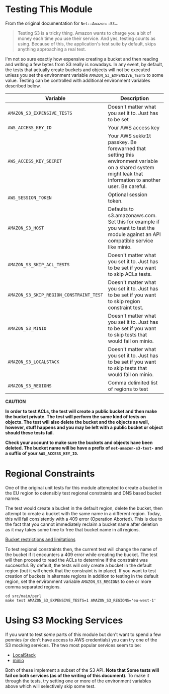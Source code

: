 # Testing This Module

From the original documentation for `Net::Amazon::S3`...

>Testing S3 is a tricky thing. Amazon wants to charge you a bit of
money each time you use their service. And yes, testing counts as
using. Because of this, the application's test suite by default, skips anything
approaching a real test.

I'm not so sure exactly how expensive creating a bucket and then
reading and writing a few bytes from S3 really is nowadays. In any
event, by default, the tests that actually create buckets and objects
will not be executed unless you set the environment variable
`AMAZON_S3_EXPENSIVE_TESTS` to some value. Testing can be controlled
with additional environment variables described below.

| Variable | Description |
| -------- | ----------- |
| `AMAZON_S3_EXPENSIVE_TESTS` | Doesn't matter what you set it to. Just has to be set |
| `AWS_ACCESS_KEY_ID` | Your AWS access key |
| `AWS_ACCESS_KEY_SECRET` | Your AWS sekkr1t passkey. Be forewarned that setting this environment variable on a shared system might leak that information to another user. Be careful. |
| `AWS_SESSION_TOKEN` |  Optional session token. |
| `AMAZON_S3_HOST` | Defaults to s3.amazonaws.com.  Set this for example if you want to test the module against an API compatible service like minio. |
| `AMAZON_S3_SKIP_ACL_TESTS` |  Doesn't matter what you set it to. Just has to be set if you want to skip ACLs tests. |
| `AMAZON_S3_SKIP_REGION_CONSTRAINT_TEST` |  Doesn't matter what you set it to. Just has to be set if you want to skip region constraint test. |
| `AMAZON_S3_MINIO` | Doesn't matter what you set it to. Just has to be set if you want to skip tests that would fail on minio. |
| `AMAZON_S3_LOCALSTACK` | Doesn't matter what you set it to. Just has to be set if you want to skip tests that would fail on minio. |
| `AMAZON_S3_REGIONS` | Comma delimited list of regions to test |

__CAUTION__

__In order to test ACLs, the test will create a public bucket and then
make the bucket private. The test will perform the same kind of tests
on objects. The test will also delete the bucket and the objects as
well, however, stuff happens and you may be left with a public bucket
or object should these tests fail.__

__Check your account to make sure the buckets and objects have been
deleted. The bucket name will be have a prefix of
`net-amazon-s3-test-` and a suffix of your `AWS_ACCESS_KEY_ID`.__

# Regional Constraints

One of the original unit tests for this module attempted to create a
bucket in the EU region to ostensibly test regional constraints and
DNS based bucket names.

The test would create a bucket in the default region, delete the
bucket, then attempt to create a bucket with the same name in a
different region.  Today, this will fail consistently with a 409 error
(Operation Aborted).  This is due to the fact that you cannot
immediately reclaim a bucket name after deletion as it may takes some
time to free that bucket name in all regions.

[Bucket restrictions and limitations](https://docs.aws.amazon.com/AmazonS3/latest/userguide/BucketRestrictions.html)

To test regional constraints then, the current test will change the
name of the bucket if it encounters a 409 error while creating the
bucket.  The test will then proceed to read the ACLs to determine if
the constraint was successful. By default, the tests will only create
a bucket in the default region (but it will check that the constraint is
in place). If you want to test creation of buckets in alternate
regions in addition to testing in the default region, set the
environment variable `AMAZON_S3_REGIONS` to one or more comma
separated regions.

```
cd src/main/perl
make test AMAZON_S3_EXPENSIVE_TESTS=1 AMAZON_S3_REGIONS='eu-west-1'
```

# Using S3 Mocking Services

If you want to test *some* parts of this module but don't want to
spend a few pennies (or don't have access to AWS credentials) you can
try one of the S3 mocking services.  The two most popular services
seem to be:

* [LocalStack](https://localstack.io)
* [minio](https://min.io)

Both of these implement a subset of the S3 API. __Note that Some tests will fail
on both services (as of the writing of this document).__ To make it
through the tests, try setting one or more of the environment
variables above which will selectively skip some test.
